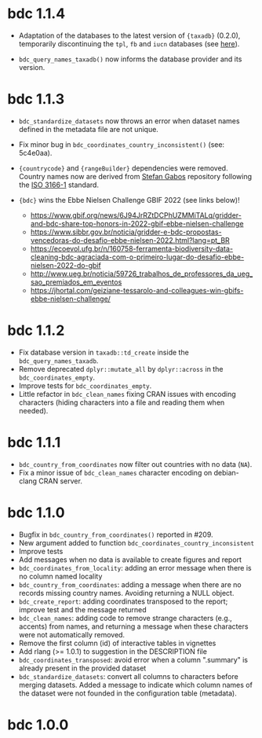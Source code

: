 # bdc 1.1.4

- Adaptation of the databases to the latest version of `{taxadb}`
  (0.2.0), temporarily discontinuing the `tpl`, `fb` and `iucn`
  databases (see [here](https://github.com/ropensci/taxadb/commit/593c7856a603c802762829d60acb2a313ad7a6dd)).

- `bdc_query_names_taxadb()` now informs the database provider and its version.

# bdc 1.1.3

- `bdc_standardize_datasets` now throws an error when dataset names defined in the metadata file are not unique.
- Fix minor bug in `bdc_coordinates_country_inconsistent()` (see: 5c4e0aa).
- `{countrycode}` and `{rangeBuilder}` dependencies were
  removed. Country names now are derived from [Stefan Gabos](https://github.com/stefangabos/world_countries/) repository
  following the [ISO 3166-1](https://www.iso.org/iso-3166-country-codes.html) standard.

- `{bdc}` wins the Ebbe Nielsen Challenge GBIF 2022 (see links below)!
  - https://www.gbif.org/news/6J94JrRZtDCPhUZMMiTALq/gridder-and-bdc-share-top-honors-in-2022-gbif-ebbe-nielsen-challenge
  - https://www.sibbr.gov.br/noticia/gridder-e-bdc-propostas-vencedoras-do-desafio-ebbe-nielsen-2022.html?lang=pt_BR
  - https://ecoevol.ufg.br/n/160758-ferramenta-biodiversity-data-cleaning-bdc-agraciada-com-o-primeiro-lugar-do-desafio-ebbe-nielsen-2022-do-gbif
  - http://www.ueg.br/noticia/59726_trabalhos_de_professores_da_ueg_sao_premiados_em_eventos
  - https://jhortal.com/geiziane-tessarolo-and-colleagues-win-gbifs-ebbe-nielsen-challenge/

# bdc 1.1.2

- Fix database version in `taxadb::td_create` inside the
  `bdc_query_names_taxadb`.
- Remove deprecated `dplyr::mutate_all` by `dplyr::across` in the
  `bdc_coordinates_empty`.
- Improve tests for `bdc_coordinates_empty`.
- Little refactor in `bdc_clean_names` fixing CRAN issues with
  encoding characters (hiding characters into a file and reading them
  when needed).

# bdc 1.1.1

- `bdc_country_from_coordinates` now filter out countries with no data (`NA`).
- Fix a minor issue of `bdc_clean_names` character encoding on debian-clang CRAN server.

# bdc 1.1.0

- Bugfix in `bdc_country_from_coordinates()` reported in #209.
- New argument added to function
  `bdc_coordinates_country_inconsistent`
- Improve tests
- Add messages when no data is available to create figures and report
- `bdc_coordinates_from_locality`: adding an error message when there
  is no column named locality
- `bdc_country_from_coordinates`: adding a message when there are no
  records missing country names. Avoiding returning a NULL object.
- `bdc_create_report`: adding coordinates transposed to the report;
  improve test and the message returned
- `bdc_clean_names`: adding code to remove strange characters (e.g.,
  accents) from names, and returning a message when these characters
  were not automatically removed.
- Remove the first column (id) of interactive tables in vignettes
- Add rlang (\>= 1.0.1) to suggestion in the DESCRIPTION file
- `bdc_coordinates_transposed`: avoid error when a column ".summary"
  is already present in the provided dataset
- `bdc_standardize_datasets`: convert all columns to characters before
  merging datasets. Added a message to indicate which column names of
  the dataset were not founded in the configuration table (metadata).

# bdc 1.0.0
